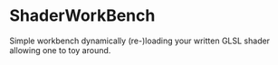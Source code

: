 # ShaderWorkBench

Simple workbench dynamically (re-)loading your written GLSL shader allowing one to toy around.
